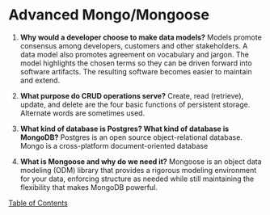 # Advanced Mongo/Mongoose

1. **Why would a developer choose to make data models?**
   Models promote consensus among developers, customers and other stakeholders. A data model also promotes agreement on vocabulary and jargon. The model highlights the chosen terms so they can be driven forward into software artifacts. The resulting software becomes easier to maintain and extend.

1. **What purpose do CRUD operations serve?**
   Create, read (retrieve), update, and delete are the four basic functions of persistent storage. Alternate words are sometimes used.

1. **What kind of database is Postgres? What kind of database is MongoDB?**
   Postgres is an open source object-relational database.
   Mongo is a cross-platform document-oriented database

1. **What is Mongoose and why do we need it?**
   Mongoose is an object data modeling (ODM) library that provides a rigorous modeling environment for your data, enforcing structure as needed while still maintaining the flexibility that makes MongoDB powerful.

[Table of Contents](../index.md)
